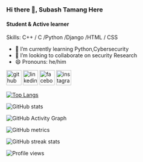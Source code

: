 ### Hi there 👋,  Subash Tamang Here 
#### Student & Active learner

Skills: C++ / C /Python /Django /HTML / CSS

- 🌱 I’m currently learning Python,Cybersecurity 
- 👯 I’m looking to collaborate on security Research 
- 😄 Pronouns: he/him 


[<img src='https://cdn.jsdelivr.net/npm/simple-icons@3.0.1/icons/github.svg' alt='github' height='40'>](https://github.com/Nihanglama)  [<img src='https://cdn.jsdelivr.net/npm/simple-icons@3.0.1/icons/linkedin.svg' alt='linkedin' height='40'>](https://www.linkedin.com/in/subash-tamag-/)  [<img src='https://cdn.jsdelivr.net/npm/simple-icons@3.0.1/icons/facebook.svg' alt='facebook' height='40'>](https://www.facebook.com/nihang.lama)  [<img src='https://cdn.jsdelivr.net/npm/simple-icons@3.0.1/icons/instagram.svg' alt='instagram' height='40'>](https://www.instagram.com/nihang_lama/)  

[![Top Langs](https://github-readme-stats.vercel.app/api/top-langs/?username=Nihanglama)](https://github.com/anuraghazra/github-readme-stats)

![GitHub stats](https://github-readme-stats.vercel.app/api?username=Nihanglama&show_icons=true)  

![GitHub Activity Graph](https://activity-graph.herokuapp.com/graph?username=Nihanglama)  

![GitHub metrics](https://metrics.lecoq.io/Nihanglama)  

![GitHub streak stats](https://github-readme-streak-stats.herokuapp.com/?user=Nihanglama)  

![Profile views](https://gpvc.arturio.dev/Nihanglama)  
